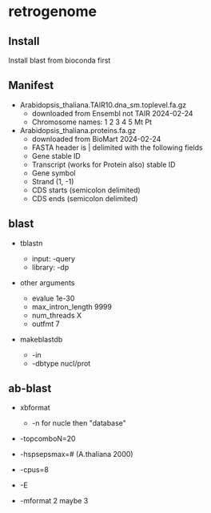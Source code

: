 retrogenome
===========

## Install

Install blast from bioconda first


## Manifest

+ Arabidopsis_thaliana.TAIR10.dna_sm.toplevel.fa.gz
	+ downloaded from Ensembl not TAIR 2024-02-24
	+ Chromosome names: 1 2 3 4 5 Mt Pt
+ Arabidopsis_thaliana.proteins.fa.gz
	+ downloaded from BioMart 2024-02-24
	+ FASTA header is | delimited with the following fields
	+ Gene stable ID
	+ Transcript (works for Protein also) stable ID
	+ Gene symbol
	+ Strand (1, -1)
	+ CDS starts (semicolon delimited)
	+ CDS ends (semicolon delimited)
	

## blast

+ tblastn
	+ input: -query 
	+ library: -dp

+ other arguments 
  + evalue 1e-30
  + max_intron_length 9999
  + num_threads X
  + outfmt 7
  
  
+ makeblastdb 
	+ -in
	+ -dbtype nucl/prot 
  
## ab-blast
+ xbformat 
	+ -n for nucle then "database"
	
+ -topcomboN=20
+ -hspsepsmax=# (A.thaliana 2000)
+ -cpus=8
+ -E 
+ -mformat 2 maybe 3
